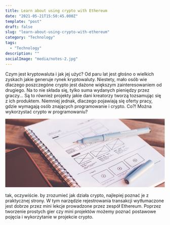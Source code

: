 ```yaml
---
title: Learn about using crypto with Ethereum
date: "2021-05-21T15:50:45.000Z"
template: "post"
draft: false
slug: "learn-about-using-crypto-with-ethereum"
category: "Technology"
tags:
  - "Technology"
description: ""
socialImage: "media/notes-2.jpg"
---
```

Czym jest kryptowaluta i jak jej użyć? Od paru lat jest głośno o wielkich zyskach jakie generuje rynek kryptowaluty. Niestety, mało osób wie dlaczego poszczegóne crypto jest dażone większym zainteresowaniem od drugiego. Na to nie składa się, tylko suma wydanych pieniędzy przez graczy... Są to również projekty jakie dani kreatorzy tworzą tozsamując się z ich produktem. Niemniej jednak, dlaczego pojawiają się oferty pracy, gdzie wymagają osób znających programowanie i crypto. Co?! Można wykorzystać crypto w programowaniu?

![Want privacy? Use multiple nicknames](/media/notes-2.jpg)

tak, oczywiście. by zrozumieć jak działa crypto, najlepiej poznać je z praktycznej strony. W tym narzędzie rejestrowania transakcji wytłumaczone jest dobrze przez mini lekcje prowadzone przez zespół Ethereum. Poprzez tworzenie prostych gier czy mini projektów możemy poznać postawowe pojęcia i wykorzytanie w projekcie crypto. 